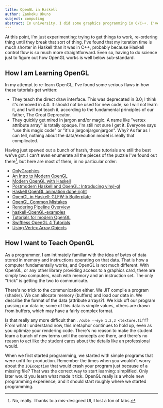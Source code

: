 ```yaml
---
title: OpenGL in Haskell
author: Zankoku Okuno
subject: computing
abstract: In university, I did some graphics programming in C/C++. I've been wanting to do some more, but have moved to Haskell, where the availability of tutorials is slim. Compounding that is the fact that I never truly understood OpenGL in the first place, I've been largely out in the cold lately. In response, I've decided to learn to use Haskell for OpenGL programming by porting tutorials.
---
```


At this point, I'm just experimenting: trying to get things to work, re-ordering thing until they break that sort of thing.
I've found that my iteration time is much shorter in Haskell than it was in C++, probably because Haskell control flow is so much more straightforward.
Even so, having to do science just to figure out how OpenGL works is well below sub-standard.

How I am Learning OpenGL
------------------------

In my attempt to re-learn OpenGL, I've found some serious flaws in how these tutorials get written:

* They teach the direct draw interface.
  This was deprecated in 3.0; I think it's removed in 4.0.
  It should not be used for new code, so I will not learn it, and I will not teach it, according to the fundamental principles of our father, The Great Deprecator.
* They quickly get mired in jargon and/or magic.
  A name like "vertex attribute array" is totally opaque. I'm still not sure I get it.
  Everyone says "use this magic code" or "it's a jargonjargonjargon". Why?
  As far as I can tell, nothing about the data/execution model is really that complicated.

Having just spewed out a bunch of harsh, these tutorials are still the best we've got.
I can't even enumerate all the pieces of the puzzle I've found out there[^1], but here are most of them, in no particular order:

* [OnlyGraphics](http://onlygraphix.com/category/3d/)
* [An Intro to Modern OpenGL](http://duriansoftware.com/joe/An-intro-to-modern-OpenGL.-Table-of-Contents.html)
* [Modern OpenGL with Haskell](http://www.arcadianvisions.com/blog/?p=224)
* [Postmodern Haskell and OpenGL: Introducing vinyl-gl](http://www.arcadianvisions.com/blog/?p=388)
* [Haskell OpenGL animation done right](http://dmytrish.wordpress.com/2013/01/12/haskell-opengl-animation-done-right/)
* [OpenGL in Haskell: GLFW-b Boilerplate](http://www.tapdancinggoats.com/opengl-in-haskell-glfw-b-boilerplate.htm)
* [OpenGL Common Mistakes](https://www.opengl.org/wiki/Common_Mistakes)
* [Rendering Pipeline Overview](http://www.opengl.org/wiki/Rendering_Pipeline_Overview)
* [haskell-OpenGL-examples](https://github.com/bergey/haskell-OpenGL-examples)
* [Tutorials for modern OpenGL](http://www.opengl-tutorial.org/)
* [Swiftless OpenGL 4 Tutorials](http://www.swiftless.com/opengl4tuts.html)
* [Using Vertex Array Objects](http://www.lastrayofhope.co.uk/2011/07/30/using-vertex-array-objects/)

[^1]: No, really. Thanks to a mis-designed UI, I lost a ton of tabs.

How I want to Teach OpenGL
--------------------------

As a programmer, I am intimately familiar with the idea of bytes of data stored in memory and instructions operating on that data.
That is how a computer fundamentally works, and OpenGL is not much different.
With OpenGL, or any other library providing access to a graphics card, there are simply two computers, each with memory and an instruction set.
The only "trick" is getting the two to communicate.

There's no trick to the communication either.
We JIT compile a program (shader).
We can allocate memory (buffers) and load our data in.
We describe the format of the data (attribute arrays?).
We kick off our program passing our data in; some of this data is simple values, others are drawn from buffers, which may have a fairly complex format.

Is that really any more difficult than `./cube --eye 1,2,3 <texture.tiff`?
From what I understand now, this metaphor continues to hold up, even as you optimize your rendering code.
There's no reason to make the student learn a bunch of new terms until the concepts are there,
and there's no reason to act like the student cares about the details like an professional would.

When we first started programming, we started with simple programs that were unfit for production. Remember the times when you wouldn't worry about the `IOException` that would crash your program just because of a missing file? That was the correct way to start learning: simplified. Only later would you learn what made it tick. OpenGL really is a whole new programming experience, and it should start roughly where we started programming.

